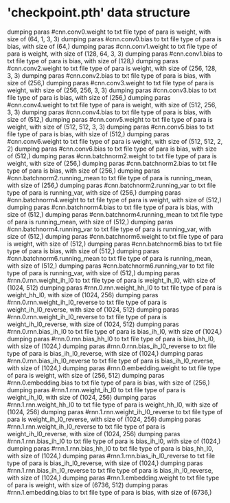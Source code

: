 # 'checkpoint.pth' data structure

dumping paras #cnn.conv0.weight to txt file
type of para is weight, with size of (64, 1, 3, 3)
dumping paras #cnn.conv0.bias to txt file
type of para is bias, with size of (64,)
dumping paras #cnn.conv1.weight to txt file
type of para is weight, with size of (128, 64, 3, 3)
dumping paras #cnn.conv1.bias to txt file
type of para is bias, with size of (128,)
dumping paras #cnn.conv2.weight to txt file
type of para is weight, with size of (256, 128, 3, 3)
dumping paras #cnn.conv2.bias to txt file
type of para is bias, with size of (256,)
dumping paras #cnn.conv3.weight to txt file
type of para is weight, with size of (256, 256, 3, 3)
dumping paras #cnn.conv3.bias to txt file
type of para is bias, with size of (256,)
dumping paras #cnn.conv4.weight to txt file
type of para is weight, with size of (512, 256, 3, 3)
dumping paras #cnn.conv4.bias to txt file
type of para is bias, with size of (512,)
dumping paras #cnn.conv5.weight to txt file
type of para is weight, with size of (512, 512, 3, 3)
dumping paras #cnn.conv5.bias to txt file
type of para is bias, with size of (512,)
dumping paras #cnn.conv6.weight to txt file
type of para is weight, with size of (512, 512, 2, 2)
dumping paras #cnn.conv6.bias to txt file
type of para is bias, with size of (512,)
dumping paras #cnn.batchnorm2.weight to txt file
type of para is weight, with size of (256,)
dumping paras #cnn.batchnorm2.bias to txt file
type of para is bias, with size of (256,)
dumping paras #cnn.batchnorm2.running_mean to txt file
type of para is running_mean, with size of (256,)
dumping paras #cnn.batchnorm2.running_var to txt file
type of para is running_var, with size of (256,)
dumping paras #cnn.batchnorm4.weight to txt file
type of para is weight, with size of (512,)
dumping paras #cnn.batchnorm4.bias to txt file
type of para is bias, with size of (512,)
dumping paras #cnn.batchnorm4.running_mean to txt file
type of para is running_mean, with size of (512,)
dumping paras #cnn.batchnorm4.running_var to txt file
type of para is running_var, with size of (512,)
dumping paras #cnn.batchnorm6.weight to txt file
type of para is weight, with size of (512,)
dumping paras #cnn.batchnorm6.bias to txt file
type of para is bias, with size of (512,)
dumping paras #cnn.batchnorm6.running_mean to txt file
type of para is running_mean, with size of (512,)
dumping paras #cnn.batchnorm6.running_var to txt file
type of para is running_var, with size of (512,)
dumping paras #rnn.0.rnn.weight_ih_l0 to txt file
type of para is weight_ih_l0, with size of (1024, 512)
dumping paras #rnn.0.rnn.weight_hh_l0 to txt file
type of para is weight_hh_l0, with size of (1024, 256)
dumping paras #rnn.0.rnn.weight_ih_l0_reverse to txt file
type of para is weight_ih_l0_reverse, with size of (1024, 512)
dumping paras #rnn.0.rnn.weight_ih_l0_reverse to txt file
type of para is weight_ih_l0_reverse, with size of (1024, 512)
dumping paras #rnn.0.rnn.bias_ih_l0 to txt file
type of para is bias_ih_l0, with size of (1024,)
dumping paras #rnn.0.rnn.bias_hh_l0 to txt file
type of para is bias_hh_l0, with size of (1024,)
dumping paras #rnn.0.rnn.bias_ih_l0_reverse to txt file
type of para is bias_ih_l0_reverse, with size of (1024,)
dumping paras #rnn.0.rnn.bias_ih_l0_reverse to txt file
type of para is bias_ih_l0_reverse, with size of (1024,)
dumping paras #rnn.0.embedding.weight to txt file
type of para is weight, with size of (256, 512)
dumping paras #rnn.0.embedding.bias to txt file
type of para is bias, with size of (256,)
dumping paras #rnn.1.rnn.weight_ih_l0 to txt file
type of para is weight_ih_l0, with size of (1024, 256)
dumping paras #rnn.1.rnn.weight_hh_l0 to txt file
type of para is weight_hh_l0, with size of (1024, 256)
dumping paras #rnn.1.rnn.weight_ih_l0_reverse to txt file
type of para is weight_ih_l0_reverse, with size of (1024, 256)
dumping paras #rnn.1.rnn.weight_ih_l0_reverse to txt file
type of para is weight_ih_l0_reverse, with size of (1024, 256)
dumping paras #rnn.1.rnn.bias_ih_l0 to txt file
type of para is bias_ih_l0, with size of (1024,)
dumping paras #rnn.1.rnn.bias_hh_l0 to txt file
type of para is bias_hh_l0, with size of (1024,)
dumping paras #rnn.1.rnn.bias_ih_l0_reverse to txt file
type of para is bias_ih_l0_reverse, with size of (1024,)
dumping paras #rnn.1.rnn.bias_ih_l0_reverse to txt file
type of para is bias_ih_l0_reverse, with size of (1024,)
dumping paras #rnn.1.embedding.weight to txt file
type of para is weight, with size of (6736, 512)
dumping paras #rnn.1.embedding.bias to txt file
type of para is bias, with size of (6736,)